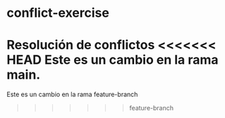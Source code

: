# conflict-exercise
Resolución de conflictos
<<<<<<< HEAD
Este es un cambio en la rama main. 
=======
Este es un cambio en la rama feature-branch
>>>>>>> feature-branch
